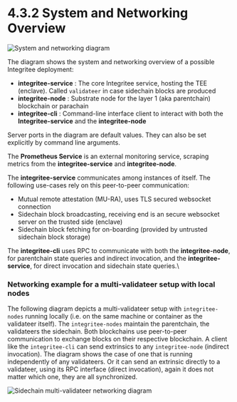 # 4.3.2 System and Networking Overview

![System and networking diagram](<../../.gitbook/assets/4.3.1 System and Networking Overview.jpg>)

The diagram shows the system and networking overview of a possible Integritee deployment:

* **integritee-service** : The core Integritee service, hosting the TEE (enclave). Called `validateer` in case sidechain blocks are produced
* **integritee-node** : Substrate node for the layer 1 (aka parentchain) blockchain or parachain
* **integritee-cli** : Command-line interface client to interact with both the **Integritee-service** and the **integritee-node**

Server ports in the diagram are default values. They can also be set explicitly by command line arguments.

The **Prometheus Service** is an external monitoring service, scraping metrics from the **integritee-service** and **integritee-node**.

The **integritee-service** communicates among instances of itself. The following use-cases rely on this peer-to-peer communication:

* Mutual remote attestation (MU-RA), uses TLS secured websocket connection
* Sidechain block broadcasting, receiving end is an secure websocket server on the trusted side (enclave)
* Sidechain block fetching for on-boarding (provided by untrusted sidechain block storage)

The **integritee-cli** uses RPC to communicate with both the **integritee-node**, for parentchain state queries and indirect invocation, and the **integritee-service**, for direct invocation and sidechain state queries.\


### **Networking example for a multi-validateer setup with local nodes**

The following diagram depicts a multi-validateer setup with `integritee-nodes` running locally (i.e. on the same machine or container as the validateer itself). The `integritee-nodes` maintain the parentchain, the validateers the sidechain. Both blockchains use peer-to-peer communication to exchange blocks on their respective blockchain. A client like the `integritee-cli` can send extrinsics to any `integritee-node` (indirect invocation). The diagram shows the case of one that is running independently of any validateers. Or it can send an extrinsic directly to a validateer, using its RPC interface (direct invocation), again it does not matter which one, they are all synchronized.

![Sidechain multi-validateer networking diagram](<../../.gitbook/assets/4.3.1 System and Networking Overview 2.jpg>)
